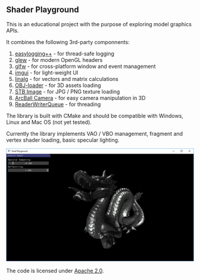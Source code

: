 ## Shader Playground

This is an educational project with the purpose of exploring model graphics APIs.

It combines the following 3rd-party componnents:
1. [easylogging++](https://github.com/muflihun/easyloggingpp) - for thread-safe logging
2. [glew](http://glew.sourceforge.net/) - for modern OpenGL headers
3. [glfw](http://www.glfw.org/) - for cross-platform window and event management
4. [imgui](https://github.com/ocornut/imgui) - for light-weight UI
5. [linalg](https://github.com/sgorsten/linalg) - for vectors and matrix calculations
6. [OBJ-loader](https://github.com/Bly7/OBJ-Loader) - for 3D assets loading
7. [STB Image](https://github.com/nothings/stb) - for JPG / PNG texture loading
8. [ArcBall Camera](https://github.com/nlguillemot/arcball_camera) - for easy camera manipulation in 3D
9. [ReaderWriterQueue](https://github.com/cameron314/readerwriterqueue) - for threading

The library is built with CMake and should be compatible with Windows, Linux and Mac OS (not yet tested).

Currently the library implements VAO / VBO management, fragment and vertex shader loading, basic specular lighting.

![](resources/screen.png)

The code is licensed under [Apache 2.0](LICENSE).
